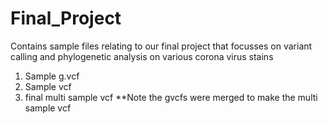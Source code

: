 # Final_Project
Contains sample files relating to our final project that focusses on variant calling and phylogenetic analysis on various corona virus stains
1. Sample g.vcf
2. Sample vcf
3. final multi sample vcf
**Note the gvcfs were merged to make the multi sample vcf
